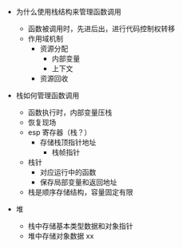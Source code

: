 - 为什么使用栈结构来管理函数调用

  - 函数被调用时，先进后出，进行代码控制权转移
  - 作用域机制
    - 资源分配
      - 内部变量
      - 上下文
    - 资源回收

- 栈如何管理函数调用

  - 函数执行时，内部变量压栈
  - 恢复现场
  - esp 寄存器（栈？）
    - 存储栈顶指针地址
      - 栈帧指针
  - 栈针
    - 对应运行中的函数
    - 保存局部变量和返回地址
  - 栈是顺序存储结构，容量固定有限

- 堆
  - 栈中存储基本类型数据和对象指针
  - 堆中存储对象数据
    xx
